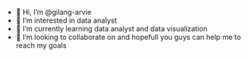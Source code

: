 - 👋 Hi, I’m @gilang-arvie
- 👀 I’m interested in data analyst 
- 🌱 I’m currently learning data analyst and data visualization
- 💞️ I’m looking to collaborate on and hopefull you guys can help me to reach my goals

<!---
gilang-arvie/gilang-arvie is a ✨ special ✨ repository because its `README.md` (this file) appears on your GitHub profile.
You can click the Preview link to take a look at your changes.
--->
